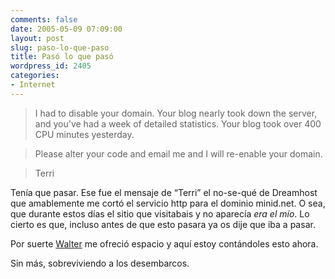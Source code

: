 ```yaml
---
comments: false
date: 2005-05-09 07:09:00
layout: post
slug: paso-lo-que-paso
title: Pasó lo que pasó
wordpress_id: 2405
categories:
- Internet
---
```


> I had to disable your domain. Your blog nearly took down the server, and you've had a week of detailed statistics. Your blog took over 400 CPU minutes yesterday.
> 
> 


> 
> Please alter your code and email me and I will re-enable your domain.
> 
> 


> 
> Terri





Tenía que pasar. Ese fue el mensaje de “Terri” el no-se-qué de Dreamhost que amablemente me cortó el servicio http para el dominio minid.net. O sea, que durante estos días el sitio que visitabais y no aparecía _era el mío_. Lo cierto es que, incluso antes de que esto pasara ya os dije que iba a pasar.





Por suerte [Walter](http://www.htmllife.com) me ofreció espacio y aquí estoy contándoles esto ahora.





Sin más, sobreviviendo a los desembarcos.
